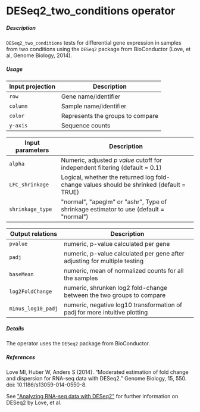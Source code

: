 # DESeq2_two_conditions operator

##### Description

`DESeq2_two_conditions` tests for differential gene expression in samples from two conditions using the `DESeq2` package from BioConductor (Love, et al, Genome Biology, 2014).

##### Usage

| Input projection | Description                      |
| ---------------- | -------------------------------- |
| `row`            | Gene name/identifier             |
| `column`         | Sample name/identifier           |
| `color`          | Represents the groups to compare |
| `y-axis`         | Sequence counts                  |

| Input parameters | Description                                                                              |
| -----------------| ---------------------------------------------------------------------------------------- |
| `alpha`          | Numeric, adjusted _p value_ cutoff for independent filtering (default = 0.1)             |
| `LFC_shrinkage`  | Logical, whether the returned log fold-change values should be shrinked (default = TRUE) |
| `shrinkage_type` | "normal", "apeglm" or "ashr", Type of shrinkage estimator to use (default = "normal")    |

|  Output relations  | Description                                                                |
| ------------------ | -------------------------------------------------------------------------- |
| `pvalue`           | numeric, p-value calculated per gene                                       |
| `padj`             | numeric, p-value calculated per gene after adjusting for multiple testing  |
| `baseMean`         | numeric, mean of normalized counts for all the samples                     |
| `log2FoldChange`   | numeric, shrunken log2 fold-change between the two groups to compare       |
| `minus_log10_padj` | numeric, negative log10 transformation of padj for more intuitive plotting |

##### Details

The operator uses the `DESeq2` package from BioConductor.

##### References

Love MI, Huber W, Anders S (2014). “Moderated estimation of fold change and dispersion for RNA-seq data with DESeq2.” Genome Biology, 15, 550. doi: 10.1186/s13059-014-0550-8.

See ["Analyzing RNA-seq data with DESeq2"](https://bioconductor.org/packages/release/bioc/vignettes/DESeq2/inst/doc/DESeq2.html) for further information on DESeq2 by Love, et al.

